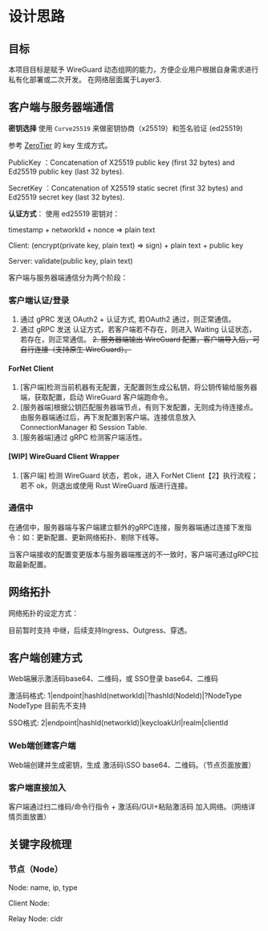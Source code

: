 # 设计思路
## 目标
本项目目标是赋予 WireGuard 动态组网的能力，方便企业用户根据自身需求进行私有化部署或二次开发。 在网络层面属于Layer3.


## 客户端与服务器端通信
**密钥选择**
使用 `Curve25519` 来做密钥协商（x25519）和签名验证 (ed25519)

参考 [ZeroTier](https://docs.rs/zerotier/latest/zerotier/) 的 key 生成方式。

PublicKey ：Concatenation of X25519 public key (first 32 bytes) and Ed25519 public key (last 32 bytes).

SecretKey ：Concatenation of X25519 static secret (first 32 bytes) and Ed25519 secret key (last 32 bytes).


**认证方式**：
使用 ed25519 密钥对：

timestamp + networkId + nonce  =>  plain text

Client: (encrypt(private key, plain text)  => sign) + plain text + public key

Server: validate(public key,  plain text)


客户端与服务器端通信分为两个阶段：
### 客户端认证/登录
1. 通过 gPRC 发送 OAuth2 + 认证方式, 若OAuth2 通过，则正常通信。
2. 通过 gRPC 发送 认证方式，若客户端若不存在，则进入 Waiting 认证状态，若存在，则正常通信。
~~2. 服务器端输出 WireGuard 配置，客户端导入后，可自行连接（支持原生 WireGuard）。~~
#### ForNet Client
1. [客户端]检测当前机器有无配置，无配置则生成公私钥，将公钥传输给服务器端，获取配置，启动 WireGuard 客户端跑命令。
2. [服务器端]根据公钥匹配服务器端节点，有则下发配置，无则成为待连接点。由服务器端通过后，再下发配置到客户端。连接信息放入 ConnectionManager 和 Session Table.
3. [服务器端]通过 gRPC 检测客户端活性。
#### [WIP] WireGuard Client Wrapper
1. [客户端] 检测 WireGuard 状态，若ok，进入 ForNet Client【2】执行流程；若不 ok，则退出或使用 Rust WireGuard 版进行连接。


### 通信中
在通信中，服务器端与客户端建立额外的gRPC连接，服务器端通过连接下发指令：如：更新配置、更新网络拓扑、剔除下线等。

当客户端接收的配置变更版本与服务器端推送的不一致时，客户端可通过gRPC拉取最新配置。

## 网络拓扑

网络拓扑的设定方式：

目前暂时支持 中继，后续支持Ingress、Outgress、穿透。

## 客户端创建方式
Web端展示激活码base64、二维码，或 SSO登录 base64、二维码

激活码格式: 1|endpoint|hashId(networkId)|?hashId(NodeId)|?NodeType
NodeType 目前先不支持

SSO格式: 2|endpoint|hashId(networkId)|keycloakUrl|realm|clientId

### Web端创建客户端
Web端创建并生成密钥，生成 激活码\SSO base64、二维码。（节点页面放置）
### 客户端直接加入
客户端通过扫二维码/命令行指令 + 激活码/GUI+粘贴激活码 加入网络。（网络详情页面放置）

## 关键字段梳理
### 节点（Node）
Node: name, ip, type

Client Node: 

Relay Node: cidr



